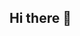 ## Hi there 👋

<!--
**CircleBeardStudio/circlebeardstudio** is a ✨ _special_ ✨ repository because its `README.md` (this file) appears on your GitHub profile.

Here are some ideas to get you started:

- 🔭 I’m currently working on ... VR Shooting Game
- 🌱 I’m currently learning ... More about Blueprints
- 👯 I’m looking to collaborate on ...
- 🤔 I’m looking for help with ...
- 💬 Ask me about ... The Game
- 📫 How to reach me: ... Search CircleBeardStudio on discord
- 😄 Pronouns: ...
- ⚡ Fun fact: ...
-->
